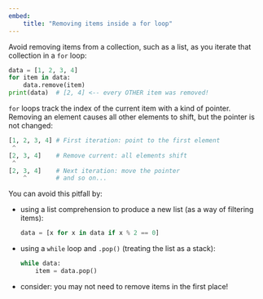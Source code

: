 ```yaml
---
embed:
    title: "Removing items inside a for loop"
---
```

Avoid removing items from a collection, such as a list, as you iterate that collection in a `for` loop:
```py
data = [1, 2, 3, 4]
for item in data:
    data.remove(item)
print(data)  # [2, 4] <-- every OTHER item was removed!
```
`for` loops track the index of the current item with a kind of pointer. Removing an element causes all other elements to shift, but the pointer is not changed:
```py
[1, 2, 3, 4] # First iteration: point to the first element
 ^
[2, 3, 4]    # Remove current: all elements shift
 ^
[2, 3, 4]    # Next iteration: move the pointer
    ^        # and so on...
```
You can avoid this pitfall by:
- using a list comprehension to produce a new list (as a way of filtering items):
  ```py
  data = [x for x in data if x % 2 == 0]
  ```
- using a `while` loop and `.pop()` (treating the list as a stack):
  ```py
  while data:
      item = data.pop()
  ```
- consider: you may not need to remove items in the first place!
